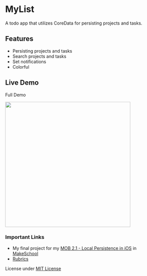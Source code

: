 # MyList
A todo app that utilizes CoreData for persisting projects and tasks. 

## Features
- Persisting projects and tasks
- Search projects and tasks
- Set notifications
- Colorful

## Live Demo
  Full Demo    

  <img src="https://github.com/SamuelFolledo/MyList/blob/master/static/MOB2-1FinalProjectDemo.gif?raw=true" width="400">  


### Important Links
- My final project for my [MOB 2.1 - Local Persistence in iOS](https://make-school-courses.github.io/MOB-2.1-Local-Persistence-in-iOS/#/) in [MakeSchool](makeschool.com) 
- [Rubrics](Rubrics.md)

License under [MIT License](LICENSE)
